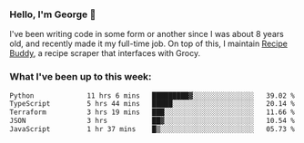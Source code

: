 ### Hello, I'm George 👋

I've been writing code in some form or another since I was about 8 years old, and recently made it my full-time job. On top of this, I maintain [Recipe Buddy](https://github.com/georgegebbett/recipe-buddy), a recipe scraper that interfaces with Grocy.  

<!--
**georgegebbett/georgegebbett** is a ✨ _special_ ✨ repository because its `README.md` (this file) appears on your GitHub profile.

Here are some ideas to get you started:

- 🔭 I’m currently working on ...
- 🌱 I’m currently learning ...
- 👯 I’m looking to collaborate on ...
- 🤔 I’m looking for help with ...
- 💬 Ask me about ...
- 📫 How to reach me: ...
- 😄 Pronouns: ...
- ⚡ Fun fact: ...
-->

### What I've been up to this week:
<!--START_SECTION:waka-->

```txt
Python             11 hrs 6 mins   █████████▓░░░░░░░░░░░░░░░   39.02 %
TypeScript         5 hrs 44 mins   █████░░░░░░░░░░░░░░░░░░░░   20.14 %
Terraform          3 hrs 19 mins   ███░░░░░░░░░░░░░░░░░░░░░░   11.66 %
JSON               3 hrs           ██▓░░░░░░░░░░░░░░░░░░░░░░   10.54 %
JavaScript         1 hr 37 mins    █▒░░░░░░░░░░░░░░░░░░░░░░░   05.73 %
```

<!--END_SECTION:waka-->
